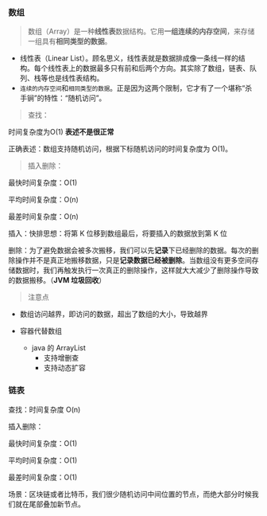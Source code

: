 ### 数组

> 数组（Array）是一种**线性表**数据结构。它用**一组连续的内存空间**，来存储一组具有**相同类型的数据**。

- 线性表（Linear List）。顾名思义，线性表就是数据排成像一条线一样的结构。每个线性表上的数据最多只有前和后两个方向。其实除了数组，链表、队列、栈等也是线性表结构。
- `连续的内存空间`和`相同类型的数据`。正是因为这两个限制，它才有了一个堪称“杀手锏”的特性：“随机访问”。

> 查找：

时间复杂度为O(1) **表述不是很正常**

正确表述：数组支持随机访问，根据下标随机访问的时间复杂度为 O(1)。

> 插入删除：

最快时间复杂度：O(1)

平均时间复杂度：O(n)

最差时间复杂度：O(n)

插入：快排思想：将第 K 位移到数组最后，将要插入的数据放到第 K 位

删除：为了避免数据会被多次搬移，我们可以先**记录**下已经删除的数据。每次的删除操作并不是真正地搬移数据，只是**记录数据已经被删除**。当数组没有更多空间存储数据时，我们再触发执行一次真正的删除操作，这样就大大减少了删除操作导致的数据搬移。（**JVM 垃圾回收**）

> 注意点

- 数组访问越界，即访问的数据，超出了数组的大小，导致越界

- 容器代替数组
  - java 的 ArrayList
    - 支持增删查
    - 支持动态扩容

### 链表

查找：时间复杂度 O(n)

插入删除：

最快时间复杂度：O(1)

平均时间复杂度：O(1)

最差时间复杂度：O(1)

场景：区块链或者比特币，我们很少随机访问中间位置的节点，而绝大部分时候我们就在尾部叠加新节点。